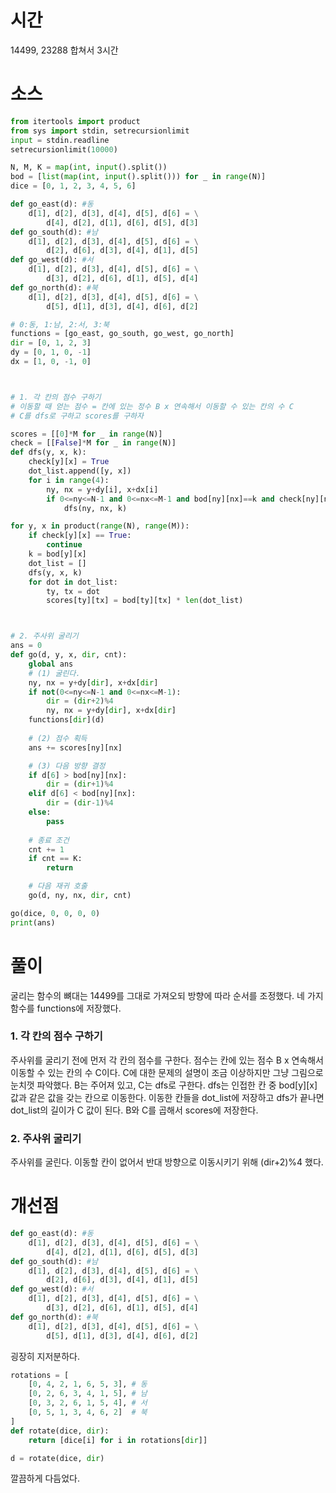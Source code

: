 # 시간
14499, 23288 합쳐서 3시간
# 소스
```python
from itertools import product
from sys import stdin, setrecursionlimit
input = stdin.readline
setrecursionlimit(10000)

N, M, K = map(int, input().split())
bod = [list(map(int, input().split())) for _ in range(N)]
dice = [0, 1, 2, 3, 4, 5, 6]

def go_east(d): #동
    d[1], d[2], d[3], d[4], d[5], d[6] = \
        d[4], d[2], d[1], d[6], d[5], d[3]
def go_south(d): #남
    d[1], d[2], d[3], d[4], d[5], d[6] = \
        d[2], d[6], d[3], d[4], d[1], d[5]
def go_west(d): #서
    d[1], d[2], d[3], d[4], d[5], d[6] = \
        d[3], d[2], d[6], d[1], d[5], d[4]
def go_north(d): #북
    d[1], d[2], d[3], d[4], d[5], d[6] = \
        d[5], d[1], d[3], d[4], d[6], d[2]

# 0:동, 1:남, 2:서, 3:북
functions = [go_east, go_south, go_west, go_north]
dir = [0, 1, 2, 3]
dy = [0, 1, 0, -1]
dx = [1, 0, -1, 0]



# 1. 각 칸의 점수 구하기
# 이동할 때 얻는 점수 = 칸에 있는 정수 B x 연속해서 이동할 수 있는 칸의 수 C
# C를 dfs로 구하고 scores를 구하자

scores = [[0]*M for _ in range(N)]
check = [[False]*M for _ in range(N)]
def dfs(y, x, k):
    check[y][x] = True
    dot_list.append([y, x])
    for i in range(4):
        ny, nx = y+dy[i], x+dx[i]
        if 0<=ny<=N-1 and 0<=nx<=M-1 and bod[ny][nx]==k and check[ny][nx]==False:
            dfs(ny, nx, k)

for y, x in product(range(N), range(M)):
    if check[y][x] == True:
        continue
    k = bod[y][x]
    dot_list = []
    dfs(y, x, k)
    for dot in dot_list:
        ty, tx = dot
        scores[ty][tx] = bod[ty][tx] * len(dot_list)



# 2. 주사위 굴리기
ans = 0
def go(d, y, x, dir, cnt):
    global ans
    # (1) 굴린다.
    ny, nx = y+dy[dir], x+dx[dir]
    if not(0<=ny<=N-1 and 0<=nx<=M-1):
        dir = (dir+2)%4
        ny, nx = y+dy[dir], x+dx[dir]
    functions[dir](d)
    
    # (2) 점수 획득
    ans += scores[ny][nx]

    # (3) 다음 방향 결정
    if d[6] > bod[ny][nx]:
        dir = (dir+1)%4
    elif d[6] < bod[ny][nx]:
        dir = (dir-1)%4
    else:
        pass
    
    # 종료 조건
    cnt += 1
    if cnt == K:
        return

    # 다음 재귀 호출
    go(d, ny, nx, dir, cnt)

go(dice, 0, 0, 0, 0)
print(ans)
```

# 풀이
굴리는 함수의 뼈대는 14499를 그대로 가져오되 방향에 따라 순서를 조정했다. 네 가지 함수를 functions에 저장했다.

### 1. 각 칸의 점수 구하기
주사위를 굴리기 전에 먼저 각 칸의 점수를 구한다. 점수는 칸에 있는 점수 B x 연속해서 이동할 수 있는 칸의 수 C이다. C에 대한 문제의 설명이 조금 이상하지만 그냥 그림으로 눈치껏 파악했다. B는 주어져 있고, C는 dfs로 구한다. dfs는 인접한 칸 중 bod[y][x] 값과 같은 값을 갖는 칸으로 이동한다. 이동한 칸들을 dot_list에 저장하고 dfs가 끝나면 dot_list의 길이가 C 값이 된다. B와 C를 곱해서 scores에 저장한다.

### 2. 주사위 굴리기
주사위를 굴린다. 이동할 칸이 없어서 반대 방향으로 이동시키기 위해 (dir+2)%4 했다.

# 개선점
```python
def go_east(d): #동
    d[1], d[2], d[3], d[4], d[5], d[6] = \
        d[4], d[2], d[1], d[6], d[5], d[3]
def go_south(d): #남
    d[1], d[2], d[3], d[4], d[5], d[6] = \
        d[2], d[6], d[3], d[4], d[1], d[5]
def go_west(d): #서
    d[1], d[2], d[3], d[4], d[5], d[6] = \
        d[3], d[2], d[6], d[1], d[5], d[4]
def go_north(d): #북
    d[1], d[2], d[3], d[4], d[5], d[6] = \
        d[5], d[1], d[3], d[4], d[6], d[2]
```
굉장히 지저분하다.
```python
rotations = [
    [0, 4, 2, 1, 6, 5, 3], # 동 
    [0, 2, 6, 3, 4, 1, 5], # 남
    [0, 3, 2, 6, 1, 5, 4], # 서
    [0, 5, 1, 3, 4, 6, 2]  # 북
]
def rotate(dice, dir):
    return [dice[i] for i in rotations[dir]]

d = rotate(dice, dir)
```
깔끔하게 다듬었다.
